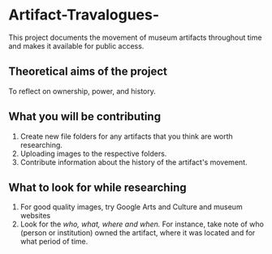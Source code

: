 # Artifact-Travalogues-
This project documents the movement of museum artifacts throughout time and makes it available for public access. 

## Theoretical aims of the project 
To reflect on ownership, power, and history. 

## What you will be contributing

1. Create new file folders for any artifacts that you think are worth researching. 
2. Uploading images to the respective folders.
3. Contribute information about the history of the artifact's movement. 

## What to look for while researching 
1. For good quality images, try Google Arts and Culture and museum websites 
2. Look for the *who, what, where and when.* 
For instance, take note of who (person or institution) owned the artifact, where it was located and for what period of time. 
